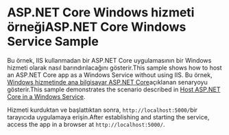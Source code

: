 # <a name="aspnet-core-windows-service-sample"></a><span data-ttu-id="948f1-101">ASP.NET Core Windows hizmeti örneği</span><span class="sxs-lookup"><span data-stu-id="948f1-101">ASP.NET Core Windows Service Sample</span></span>

<span data-ttu-id="948f1-102">Bu örnek, IIS kullanmadan bir ASP.NET Core uygulamasının bir Windows hizmeti olarak nasıl barındırılacağını gösterir.</span><span class="sxs-lookup"><span data-stu-id="948f1-102">This sample shows how to host an ASP.NET Core app as a Windows Service without using IIS.</span></span> <span data-ttu-id="948f1-103">Bu örnek, [Windows hizmetinde ana bilgisayar ASP.NET Core](https://docs.microsoft.com/aspnet/core/host-and-deploy/windows-service)açıklanan senaryoyu gösterir.</span><span class="sxs-lookup"><span data-stu-id="948f1-103">This sample demonstrates the scenario described in [Host ASP.NET Core in a Windows Service](https://docs.microsoft.com/aspnet/core/host-and-deploy/windows-service).</span></span>

<span data-ttu-id="948f1-104">Hizmeti kurduktan ve başlattıktan sonra, `http://localhost:5000/`bir tarayıcıda uygulamaya erişin.</span><span class="sxs-lookup"><span data-stu-id="948f1-104">After establishing and starting the service, access the app in a browser at `http://localhost:5000/`.</span></span>
